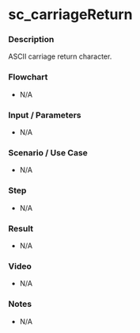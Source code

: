 # sc_carriageReturn

### Description

ASCII carriage return character.

### Flowchart

- N/A 

### Input / Parameters

- N/A

### Scenario / Use Case

- N/A

### Step

- N/A

### Result

- N/A

### Video

- N/A

### Notes

- N/A